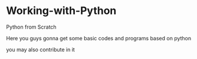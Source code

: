 # Working-with-Python
Python from Scratch

Here you guys gonna get some basic codes and programs based on python

you may also contribute in it
